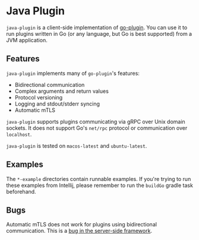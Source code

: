 # Java Plugin

`java-plugin` is a client-side implementation of
[go-plugin](https://github.com/hashicorp/go-plugin). You can use it to run
plugins written in Go (or any language, but Go is best supported) from a JVM application.

## Features

`java-plugin` implements many of `go-plugin`'s features:

- Bidirectional communication
- Complex arguments and return values
- Protocol versioning
- Logging and stdout/stderr syncing
- Automatic mTLS

`java-plugin` supports plugins communicating via gRPC over Unix domain sockets. It
does not support Go's `net/rpc` protocol or communication over `localhost`.

`java-plugin` is tested on `macos-latest` and `ubuntu-latest`.

## Examples

The `*-example` directories contain runnable examples. If you're trying to run
these examples from Intellij, please remember to run the `buildGo` gradle task
beforehand.

## Bugs

Automatic mTLS does not work for plugins using bidirectional communication.
This is a [bug in the server-side
framework](https://github.com/hashicorp/go-plugin/issues/109).

